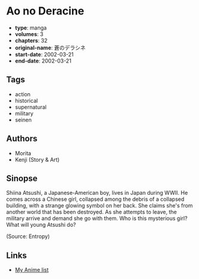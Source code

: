 # Ao no Deracine

-   **type**: manga
-   **volumes**: 3
-   **chapters**: 32
-   **original-name**: 蒼のデラシネ
-   **start-date**: 2002-03-21
-   **end-date**: 2002-03-21

## Tags

-   action
-   historical
-   supernatural
-   military
-   seinen

## Authors

-   Morita
-   Kenji (Story & Art)

## Sinopse

Shiina Atsushi, a Japanese-American boy, lives in Japan during WWII. He comes across a Chinese girl, collapsed among the debris of a collapsed building, with a strange glowing symbol on her back. She claims she's from another world that has been destroyed. As she attempts to leave, the military arrive and demand she go with them. Who is this mysterious girl? What will young Atsushi do?

(Source: Entropy)

## Links

-   [My Anime list](https://myanimelist.net/manga/7009/Ao_no_Deracine)
